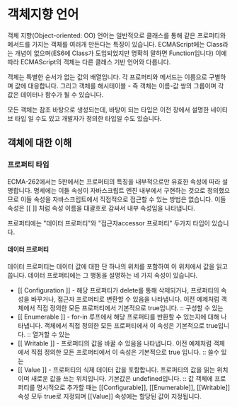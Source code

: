 # 객체지향 언어

객체 지향(Object-oriented: OO) 언어는 일반적으로 클래스를 통해 같은 프로퍼티와 메서드를 가지는 객체를 여러개 만든다는 특징이 있습니다. ECMAScript에는 Class라는 개념이 없으며(ES6에 Class가 도입되었지만 명확히 말하면 Function입니다) 이에 따라 ECMAScript의 객체는 다른 클래스 기반 언어와 다릅니다.

객체는 특별한 순서가 없는 값의 배열입니다. 각 프로퍼티와 메서드는 이름으로 구별하며 값에 대응합니다. 그리고 객체를 해시테이블 - 즉 객체는 이름-값 쌍의 그룹이며 각 값은 데이터나 함수가 될 수 있습니다.

모든 객체는 참조 바탕으로 생성되는데, 바탕이 되는 타입은 이전 장에서 설명한 네이티브 타입 일 수도 있고 개발자가 정의한 타입일 수도 있습니다.

## 객체에 대한 이해

### 프로퍼티 타입

ECMA-262에서는 5판에서는 프로퍼티의 특징을 내부적으로만 유효한 속성에 따라 설명합니다. 명세에는 이들 속성이 자바스크립트 엔진 내부에서 구현하는 것으로 정의했으므로 이들 속성을 자바스크립트에서 직접적으로 접근할 수 있는 방법은 없습니다. 이들 속성은 [[ ]] 처럼 속성 이름을 대괄호로 감싸서 내부 속성임을 나타냅니다. 

프로퍼티에는 "데이터 프로퍼티"와 "접근자accessor 프로퍼티" 두가지 타입이 있습니다.

#### 데이터 프로퍼티

데이터 프로퍼티는 데이터 값에 대한 단 하나의 위치를 포함하여 이 위치에서 값을 읽고 씁니다. 데이터 프로퍼티에는 그 행동을 설명하는 네 가지 속성이 있습니다. 

* [[ Configuration ]] - 해당 프로퍼티가 delete를 통해 삭제되거나, 프로퍼티의 속성을 바꾸거나, 접근자 프로퍼티로 변환할 수 있음을 나타냅니다. 이전 예제처럼 객체에서 직접 정의한 모든 프로퍼티에서 기본적으로 true입니다. :: 구성할 수 있는
* [[ Enumerable ]] - for-in 루프에서 해당 프로퍼티를 반환할 수 있는지에 대해 나타냅니다. 객체에서 직접 정의한 모든 프로퍼티에서 이 속성은 기본적으로 true입니다. :: 열거할 수 있는
* [[ Writable ]] - 프로퍼티의 값을 바꿀 수 있음을 나타냅니다. 이전 예제처럼 객체에서 직접 정의한 모든 프로퍼티에서 이 속성은 기본적으로 true 입니다. :: 쓸수 있는
* [[ Value ]] - 프로퍼티의 식제 데이터 값을 포함합니다. 프로퍼티의 값을 읽는 위치이며 새로운 값을 쓰는 위치입니다. 기본값은 undefined입니다. :: 값
객체에 프로퍼티를 명시적으로 추가할 때는 [[Configurable]], [[Enumerable]], [[Writable]] 속성 모두 true로 지정되며 [[Value]] 속성에는 할당된 값이 지정됩니다.

